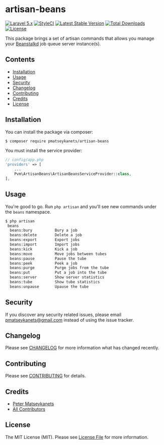 # artisan-beans

[![Laravel 5.x](https://img.shields.io/badge/Laravel-5.x-orange.svg)](http://laravel.com)
[![StyleCI](https://styleci.io/repos/41767069/shield)](https://styleci.io/repos/41767069)
[![Latest Stable Version](https://poser.pugx.org/pmatseykanets/artisan-beans/v/stable)](https://packagist.org/packages/pmatseykanets/artisan-beans)
[![Total Downloads](https://img.shields.io/packagist/dt/pmatseykanets/artisan-beans.svg?style=flat-square)](https://packagist.org/packages/pmatseykanets/artisan-beans)
[![License](https://poser.pugx.org/pmatseykanets/artisan-beans/license)](https://packagist.org/packages/pmatseykanets/artisan-beans)

This package brings a set of artisan commands that allows you manage your [Beanstalkd](https://kr.github.io/beanstalkd/) job queue server instance(s).

## Contents

- [Installation](#installation)
- [Usage](#usage)
- [Security](#security)
- [Changelog](#changelog)
- [Contributing](#contributing)
- [Credits](#credits)
- [License](#license)

## Installation

You can install the package via composer:

```bash
$ composer require pmatseykanets/artisan-beans
```

You must install the service provider:

```php
// config/app.php
'providers' => [
    ...
    Pvm\ArtisanBeans\ArtisanBeansServiceProvider::class,
],
```

## Usage

You're good to go. Run `php artisan` and you'll see new commands under the `beans` namespace.

```bash
$ php artisan
 beans
  beans:bury          Bury a job
  beans:delete        Delete a job
  beans:export        Export jobs
  beans:import        Import jobs
  beans:kick          Kick a job
  beans:move          Move jobs between tubes
  beans:pause         Pause the tube
  beans:peek          Peek a job
  beans:purge         Purge jobs from the tube
  beans:put           Put a job into the tube
  beans:server        Show server statistics
  beans:tube          Show tube statistics
  beans:unpause       Upause the tube
```

## Security

If you discover any security related issues, please email pmatseykanets@gmail.com instead of using the issue tracker.

## Changelog

Please see [CHANGELOG](CHANGELOG.md) for more information what has changed recently.

## Contributing

Please see [CONTRIBUTING](CONTRIBUTING.md) for details.

## Credits

- [Peter Matseykanets](https://github.com/pmatseykanets)
- [All Contributors](../../contributors)

## License

The MIT License (MIT). Please see [License File](LICENSE.md) for more information.
